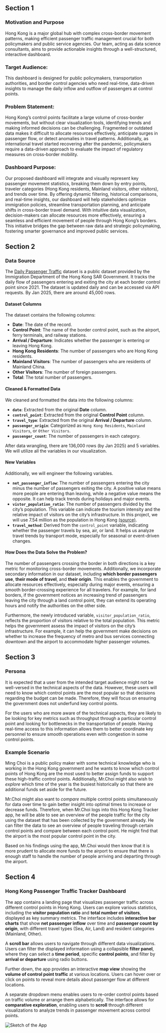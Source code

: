 ## Section 1

### Motivation and Purpose

Hong Kong is a major global hub with complex cross-border movement patterns, making efficient passenger traffic management crucial for both policymakers and public service agencies. 
Our team, acting as data science consultants, aims to provide actionable insights through a well-structured, interactive dashboard.

### Target Audience:

This dashboard is designed for public policymakers, transportation authorities, and border control agencies who need real-time, data-driven insights to manage the daily inflow and outflow of passengers at control points.

### Problem Statement:

Hong Kong’s control points facilitate a large volume of cross-border movements, but without clear visualization tools, identifying trends and making informed decisions can be challenging. 
Fragmented or outdated data makes it difficult to allocate resources effectively, anticipate surges in passenger flow, or detect anomalies in travel patterns. 
Additionally, as international travel started recovering after the pandemic, policymakers require a data-driven approach to evaluate the impact of regulatory measures on cross-border mobility.

### Dashboard Purpose:

Our proposed dashboard will integrate and visually represent key passenger movement statistics, breaking them down by entry points, traveler categories 
(Hong Kong residents, Mainland visitors, other visitors), and trends over time. 
By offering dynamic filtering, historical comparisons, and real-time insights, our dashboard will help stakeholders optimize immigration policies, streamline transportation planning, and anticipate shifts in cross-border travel demand. 
With intuitive data visualization, decision-makers can allocate resources more effectively, ensuring a seamless and efficient movement of people through Hong Kong’s borders.
This initiative bridges the gap between raw data and strategic policymaking, fostering smarter governance and improved public services.

## Section 2

### Data Source

The [Daily Passenger Traffic](https://data.gov.hk/en-data/dataset/hk-immd-set5-statistics-daily-passenger-traffic) dataset is a public dataset provided by the Immigration Department of the Hong Kong SAR Government. It tracks the daily flow of passengers entering and exiting the city at each border control point since 2021. The dataset is updated daily and can be accessed via API requests. By Jan 2025, there are around 45,000 rows. 

#### Dataset Columns  

The dataset contains the following columns:  

- **Date**: The date of the record.  
- **Control Point**: The name of the border control point, such as the airport, ferry terminals, and railway stations.  
- **Arrival / Departure**: Indicates whether the passenger is entering or leaving Hong Kong.  
- **Hong Kong Residents**: The number of passengers who are Hong Kong residents.  
- **Mainland Visitors**: The number of passengers who are residents of Mainland China.  
- **Other Visitors**: The number of foreign passengers.  
- **Total**: The total number of passengers.

#### Cleaned & Formatted Data  

We cleaned and formatted the data into the following columns:  

- **`date`**: Extracted from the original **Date** column.  
- **`control_point`**: Extracted from the original **Control Point** column.  
- **`travel_type`**: Extracted from the original **Arrival / Departure** column.  
- **`passenger_origin`**: Categorized as `Hong Kong Residents`, `Mainland Visitors`, or `Other Visitors`.  
- **`passenger_count`**: The number of passengers in each category.  

After data wrangling, there are 136,000 rows (by Jan 2025) and 5 variables. We will utilize all the variables in our visualization.

#### New Variables

Additionally, we will engineer the following variables.

- **`net_passenger_inflow`**: The number of passengers entering the city minus the number of passengers exiting the city. A positive value means more people are entering than leaving, while a negative value means the opposite. It can help track trends during holidays and major events.
- **`vistor_population_ratio`**: The number of passengers divided by the city’s population. This variable can indicate the tourism intensity and the relative impact of visitors on the city’s infrastructure. In this project, we will use 7.54 million as the population in Hong Kong [(source)](https://www.gov.hk/en/about/abouthk/facts.htm).
- **`travel_method`**: Derived from the `control_point` variable, indicating whether the passenger travels by sea, air, or land. It helps us analyze travel trends by transport mode, especially for seasonal or event-driven changes.

#### How Does the Data Solve the Problem?

The number of passengers crossing the border in both directions is a key metric for monitoring cross-border movements. Additionally, we incorporate secondary information in our dataset, including **which border passengers use**, **their mode of travel**, and **their origin**. This enables the government to allocate resources effectively, especially during major events, ensuring a smooth border-crossing experience for all travelers. For example, for land borders, if the government notices an increasing trend of passengers leaving the city through a land control point, they can extend its operating hours and notify the authorities on the other side.

Furthermore, the newly introduced variable, `visitor_population_ratio`, reflects the proportion of visitors relative to the total population. This metric helps the government assess the impact of visitors on the city’s infrastructure. For example, it can help the government make decisions on whether to increase the frequency of metro and bus services connecting downtown and the airport to accommodate higher passenger volumes.

## Section 3

### Persona

It is expected that a user from the intended target audience might not be well-versed in the
technical aspects of the data. However, these users will need to know which control points are
the most popular so that decisions regarding the budget can be made. Therefore, they will focus
on ensuring the government does not underfund key control points.

For the users who are more aware of the technical aspects, they are likely to be looking for key
metrics such as throughput through a particular control point and looking for bottlenecks in the
transportation of people. Having real-time access to this information allows them to better
coordinate key personnel to ensure smooth operations even with congestion in some control points.

### Example Scenario

Ming Choi is a public policy maker with some technical knowledge who is working in the Hong Kong
government and he wants to know which control points of Hong Kong are the most used to better
assign funds to support these high-traffic control points. Additionally, Mr.Choi might also wish to
*explore* which time of the year is the busiest historically so that there are additional funds
set aside for the future.

Mr.Choi might also want to *compare* multiple control points simultaneously for data over time to
gain better insight into optimal times to increase or decrease funds. Therefore, when Mr.Choi logs
into this Hong Kong Tracker app, he will be able to see an overview of the people traffic for the
city using the dataset that has been collected by the government already. He can filter the data
to see an overview of people traveling through certain control points and compare between each
control point. He might find that the airport is the most popular control point in the city.

Based on his findings using the app, Mr.Choi would then know that it is more prudent to allocate
more funds to the airport to ensure that there is enough staff to handle the number of people 
arriving and departing through the airport.

## Section 4

### Hong Kong Passenger Traffic Tracker Dashboard

The app contains a landing page that visualizes passenger traffic across different control points in Hong Kong. Users can explore various statistics, including the **visitor population ratio** and **total number of visitors**, displayed as key summary metrics. The interface includes **interactive bar charts** that show **net passenger inflow** over time and **passenger count by origin**, with different travel types (Sea, Air, Land) and resident categories (Mainland, Other).

A **scroll bar** allows users to navigate through different data visualizations. Users can filter the displayed information using a collapsible **filter panel**, where they can select a **time period**, specific **control points**, and filter by **arrival or departure** using radio buttons.

Further down, the app provides an interactive **map view** showing the **volume of control point traffic** at various locations. Users can hover over or click on points to reveal more details about passenger flow at different locations.

A separate dropdown menu enables users to re-order control points based on traffic volume or arrange them alphabetically. The interface allows for **comparative exploration**, enabling users to **scroll** through different visualizations to analyze trends in passenger movement across control points.

![Sketch of the App](../img/sketch.png)
